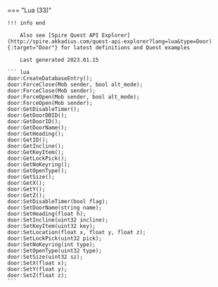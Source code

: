 === "Lua (33)"

    !!! info end

        Also see [Spire Quest API Explorer](http://spire.akkadius.com/quest-api-explorer?lang=lua&type=Door){:target="Door"} for latest definitions and Quest examples

        Last generated 2023.01.15

    ``` lua
    door:CreateDatabaseEntry();
    door:ForceClose(Mob sender, bool alt_mode);
    door:ForceClose(Mob sender);
    door:ForceOpen(Mob sender, bool alt_mode);
    door:ForceOpen(Mob sender);
    door:GetDisableTimer();
    door:GetDoorDBID();
    door:GetDoorID();
    door:GetDoorName();
    door:GetHeading();
    door:GetID();
    door:GetIncline();
    door:GetKeyItem();
    door:GetLockPick();
    door:GetNoKeyring();
    door:GetOpenType();
    door:GetSize();
    door:GetX();
    door:GetY();
    door:GetZ();
    door:SetDisableTimer(bool flag);
    door:SetDoorName(string name);
    door:SetHeading(float h);
    door:SetIncline(uint32 incline);
    door:SetKeyItem(uint32 key);
    door:SetLocation(float x, float y, float z);
    door:SetLockPick(uint32 pick);
    door:SetNoKeyring(int type);
    door:SetOpenType(uint32 type);
    door:SetSize(uint32 sz);
    door:SetX(float x);
    door:SetY(float y);
    door:SetZ(float z);
    ```

